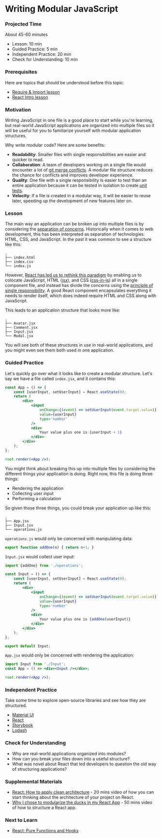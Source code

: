 # Writing Modular JavaScript

### Projected Time

About 45-60 minutes

- Lesson: 10 min
- Guided Practice: 5 min
- Independent Practice: 20 min
- Check for Understanding: 10 min

### Prerequisites

Here are topics that should be understood before this topic:

- [Require & Import lesson](./require-and-import-mini-lesson.md)
- [React Intro lesson](../react-js/react-part-1-intro.md)

### Motivation

Writing JavaScript in one file is a good place to start while you're learning, but real-world JavaScript applications are organized into multiple files so it will be useful for you to familiarize yourself with modular application structures.

Why write modular code? Here are some benefits:

- **Readability**: Smaller files with single responsibilities are easier and quicker to read.
- **Collaboration**: A team of developers working on a single file would encounter a lot of [git merge conflicts](https://docs.github.com/en/pull-requests/collaborating-with-pull-requests/addressing-merge-conflicts/about-merge-conflicts). A modular file structure reduces the chance for conflicts and improves developer experience.
- **Quality**: One file with a single responsibility is easier to test than an entire application because it can be tested in isolation to create [unit tests](/testing-and-tdd/testing-and-tdd.md#unit-tests).
- **Velocity**: If a file is created in a modular way, it will be easier to reuse later, speeding up the development of new features later on.

### Lesson

The main way an application can be broken up into multiple files is by considering the [separation of concerns](https://en.wikipedia.org/wiki/Separation_of_concerns). Historically when it comes to web development, this has been interpreted as separation of technologies: HTML, CSS, and JavaScript. In the past it was common to see a structure like this:

```
.
├── index.html
├── index.css
└── index.js
```

However, [React has led us to rethink this paradigm](https://youtu.be/x7cQ3mrcKaY) by enabling us to colocate JavaScript, HTML ([jsx](https://reactjs.org/docs/introducing-jsx.html)), and CSS ([css-in-js](https://css-tricks.com/a-thorough-analysis-of-css-in-js/)) all in a single component file, and instead has divide the concerns using the [principle of single responsibility](https://en.wikipedia.org/wiki/Single-responsibility_principle). A good React component encapsulates everything it needs to render itself, which does indeed require HTML and CSS along with JavaScript.

This leads to an application structure that looks more like:

```
.
├── Avatar.jsx
├── Comment.jsx
├── Input.jsx
└── Modal.jsx
```

You will see both of these structures in use in real-world applications, and you might even see them both used in one application. 

### Guided Practice

Let's quickly go over what it looks like to create a modular structure. Let's say we have a file called `index.jsx`, and it contains this:

```jsx
const App = () => {
	const [userInput, setUserInput] = React.useState(0);
	return (
		<div>
			<input
				onChange={(event) => setUserInput(event.target.value)}
				value={userInput}
				type='number'
			/>
			<div>
				Your value plus one is {userInput + 1}
			</div>
		</div>
	);
};

root.render(<App />);
```

You might think about breaking this up into multiple files by considering the different things your application is doing. Right now, this file is doing three things:

- Rendering the application
- Collecting user input
- Performing a calculation

So given those three things, you could break your application up like this:

```
.
├── App.jsx
├── Input.jsx
└── operations.js
```

`operations.js` would only be concerned with manipulating data:

```js
export function addOne(n) { return n+1; }
```

`Input.jsx` would collect user input:

```jsx
import {addOne} from './operations';

const Input = () => {
	const [userInput, setUserInput] = React.useState(0);
	return (
		<div>
			<input
				onChange={(event) => setUserInput(event.target.value)}
				value={userInput}
				type='number'
			/>
			<div>
				Your value plus one is {addOne(userInput)}
			</div>
		</div>
	);
};

export default Input;
```

`App.jsx` would only be concerned with rendering the application:

```jsx
import Input from './Input';
const App = () => <div><Input /></div>;

root.render(<App />);
```

### Independent Practice

Take some time to explore open-source libraries and see how they are structured.

- [Material UI](https://github.com/mui/material-ui/tree/master/packages/mui-base/src)
- [React](https://github.com/facebook/react/tree/main/packages/react/src)
- [Storybook](https://github.com/storybookjs/storybook/tree/next/lib/components/src)
- [Lodash](https://github.com/lodash/lodash)

### Check for Understanding

- Why are real-world applications organized into modules?
- How can you break your files down into a useful structure?
- What was novel about React that led developers to question the old way of structuring applications?

### Supplemental Materials

- [React: How to apply clean architecture](https://www.youtube.com/watch?v=qOH2X5hciiA&ab_channel=ProgressiveDev) - 20 mins video of how you can start thinking about the architecture of your project on React.
- [Why I chose to modularize the ducks in my React App](https://www.youtube.com/watch?v=4ge2HUG3ixk&ab_channel=StrangeLoopConference) - 50 mins video of how to structure a React app.

### Next to Learn

- [React: Pure Functions and Hooks](../react-js/react-hooks.md)
